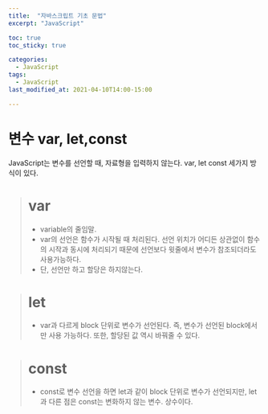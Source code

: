 ```yaml
---
title:  "자바스크립트 기초 문법"
excerpt: "JavaScript"

toc: true
toc_sticky: true

categories:
  - JavaScript
tags:
  - JavaScript
last_modified_at: 2021-04-10T14:00-15:00

---
```


  

# 변수 var, let,const

JavaScript는 변수를 선언할 때, 자료형을 입력하지 않는다. var, let const 세가지 방식이 있다.

> # var
>
> - variable의 줄임말. 
> - var의 선언은 함수가 시작될 때 처리된다. 선언 위치가 어디든 상관없이 함수의 시작과 동시에 처리되기 때문에 선언보다 윗줄에서 변수가 참조되더라도 사용가능하다. 
> - 단, 선언만 하고 할당은 하지않는다.

> # let
>
> - var과 다르게 block 단위로 변수가 선언된다. 즉, 변수가 선언된 block에서만 사용 가능하다. 또한, 할당된 값 역시 바꿔줄 수 있다.

> # const
>
> - const로 변수 선언을 하면 let과 같이 block 단위로 변수가 선언되지만, let과 다른 점은 const는 변화하지 않는 변수. 상수이다.